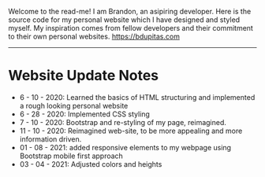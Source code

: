 Welcome to the read-me! I am Brandon, an asipiring developer. Here is the source code for my personal website which I have designed and styled myself. My inspiration comes from fellow developers and their commitment to their own personal websites.
https://bdupitas.com
<hr>
<h1>Website Update Notes</h1>
<ul>
  <li>6 - 10 - 2020: Learned the basics of HTML structuring and implemented a rough looking personal website</li>
  <li>6 - 28 - 2020: Implemented CSS styling </li>
  <li>7 - 10 - 2020: Bootstrap and re-styling of my page, reimagined.</li>
  <li>11 - 10 - 2020: Reimagined web-site, to be more appealing and more information driven.</li>
  <li>01 - 08 - 2021: added responsive elements to my webpage using Bootstrap mobile first approach </li>
  <li>03 - 04 - 2021: Adjusted colors and heights</li>
</ul>
